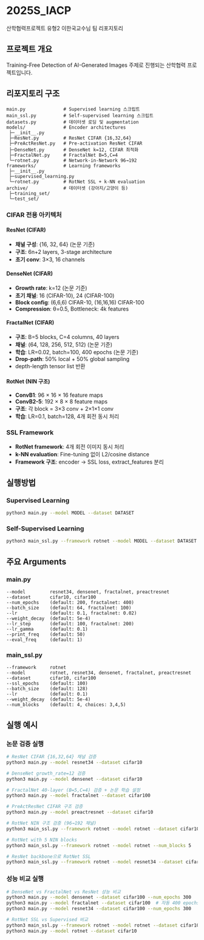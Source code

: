 # 2025S_IACP
산학협력프로젝트 유형2 이한국교수님 팀 리포지토리

## 프로젝트 개요
Training-Free Detection of AI-Generated Images 주제로 진행되는 산학협력 프로젝트입니다.

## 리포지토리 구조
```
main.py              # Supervised learning 스크립트
main_ssl.py          # Self-supervised learning 스크립트  
datasets.py          # 데이터셋 로딩 및 augmentation
models/              # Encoder architectures
 ├─__init__.py
 ├─ResNet.py         # ResNet CIFAR {16,32,64}
 ├─PreActResNet.py   # Pre-activation ResNet CIFAR
 ├─DenseNet.py       # DenseNet k=12, CIFAR 최적화
 ├─FractalNet.py     # FractalNet B=5,C=4
 └─rotnet.py         # Network-in-Network 96→192
frameworks/          # Learning frameworks
 ├─__init__.py
 ├─supervised_learning.py
 └─rotnet.py         # RotNet SSL + k-NN evaluation
archive/             # 데이터셋 (강아지/고양이 등)
 ├─training_set/
 └─test_set/
```


### CIFAR 전용 아키텍처

#### ResNet (CIFAR)
- **채널 구성**: {16, 32, 64} (논문 기준)
- **구조**: 6n+2 layers, 3-stage architecture
- **초기 conv**: 3×3, 16 channels

#### DenseNet (CIFAR) 
- **Growth rate**: k=12 (논문 기준)
- **초기 채널**: 16 (CIFAR-10), 24 (CIFAR-100)
- **Block config**: (6,6,6) CIFAR-10, (16,16,16) CIFAR-100
- **Compression**: θ=0.5, Bottleneck: 4k features

#### FractalNet (CIFAR)
- **구조**: B=5 blocks, C=4 columns, 40 layers
- **채널**: (64, 128, 256, 512, 512) (논문 기준)
- **학습**: LR=0.02, batch=100, 400 epochs (논문 기준)
- **Drop-path**: 50% local + 50% global sampling
- depth-length tensor list 반환

#### RotNet (NIN 구조)
- **ConvB1**: 96 × 16 × 16 feature maps
- **ConvB2-5**: 192 × 8 × 8 feature maps  
- **구조**: 각 block = 3×3 conv + 2×1×1 conv
- **학습**: LR=0.1, batch=128, 4개 회전 동시 처리

### SSL Framework
- **RotNet framework**: 4개 회전 이미지 동시 처리
- **k-NN evaluation**: Fine-tuning 없이 L2/cosine distance
- **Framework 구조**: encoder → SSL loss, extract_features 분리

## 실행방법

### Supervised Learning
```bash
python3 main.py --model MODEL --dataset DATASET
```

### Self-Supervised Learning
```bash
python3 main_ssl.py --framework rotnet --model MODEL --dataset DATASET
```

## 주요 Arguments

### main.py
```
--model         resnet34, densenet, fractalnet, preactresnet
--dataset       cifar10, cifar100
--num_epochs    (default: 200, fractalnet: 400)
--batch_size    (default: 64, fractalnet: 100)
--lr            (default: 0.1, fractalnet: 0.02)
--weight_decay  (default: 5e-4)
--lr_step       (default: 100, fractalnet: 200)
--lr_gamma      (default: 0.1)
--print_freq    (default: 50)
--eval_freq     (default: 1)
```

### main_ssl.py
```
--framework     rotnet
--model         rotnet, resnet34, densenet, fractalnet, preactresnet
--dataset       cifar10, cifar100
--ssl_epochs    (default: 100)
--batch_size    (default: 128)
--lr            (default: 0.1)
--weight_decay  (default: 5e-4)
--num_blocks    (default: 4, choices: 3,4,5)
```

## 실행 예시

### 논문 검증 실행
```bash
# ResNet CIFAR {16,32,64} 채널 검증
python3 main.py --model resnet34 --dataset cifar10

# DenseNet growth_rate=12 검증  
python3 main.py --model densenet --dataset cifar10

# FractalNet 40-layer (B=5,C=4) 검증 + 논문 학습 설정
python3 main.py --model fractalnet --dataset cifar100

# PreActResNet CIFAR 구조 검증
python3 main.py --model preactresnet --dataset cifar10

# RotNet NIN 구조 검증 (96→192 채널)
python3 main_ssl.py --framework rotnet --model rotnet --dataset cifar10

# RotNet with 5 NIN blocks
python3 main_ssl.py --framework rotnet --model rotnet --num_blocks 5

# ResNet backbone으로 RotNet SSL
python3 main_ssl.py --framework rotnet --model resnet34 --dataset cifar10
```

### 성능 비교 실행
```bash
# DenseNet vs FractalNet vs ResNet 성능 비교
python3 main.py --model densenet --dataset cifar100 --num_epochs 300
python3 main.py --model fractalnet --dataset cifar100  # 자동 400 epochs
python3 main.py --model resnet34 --dataset cifar100 --num_epochs 300

# RotNet SSL vs Supervised 비교
python3 main_ssl.py --framework rotnet --model rotnet --dataset cifar10
python3 main.py --model rotnet --dataset cifar10
```